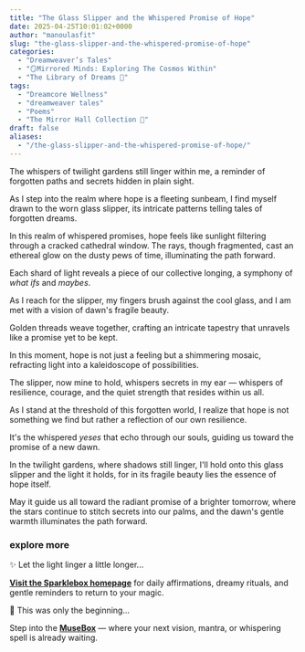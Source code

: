 ```yaml
---
title: "The Glass Slipper and the Whispered Promise of Hope"
date: 2025-04-25T10:01:02+0000
author: "manoulasfit"
slug: "the-glass-slipper-and-the-whispered-promise-of-hope"
categories:
  - "Dreamweaver’s Tales"
  - "🪞Mirrored Minds: Exploring The Cosmos Within"
  - "The Library of Dreams 📜"
tags:
  - "Dreamcore Wellness"
  - "dreamweaver tales"
  - "Poems"
  - "The Mirror Hall Collection 🌹"
draft: false
aliases:
  - "/the-glass-slipper-and-the-whispered-promise-of-hope/"
---
```

The whispers of twilight gardens still linger within me,
a reminder of forgotten paths and secrets hidden in plain sight.

As I step into the realm where hope is a fleeting sunbeam,
I find myself drawn to the worn glass slipper,
its intricate patterns telling tales of forgotten dreams.

In this realm of whispered promises,
hope feels like sunlight filtering through a cracked cathedral window.
The rays, though fragmented, cast an ethereal glow on the dusty pews of time,
illuminating the path forward.

Each shard of light reveals a piece of our collective longing,
a symphony of *what ifs* and *maybes*.

As I reach for the slipper,
my fingers brush against the cool glass,
and I am met with a vision of dawn's fragile beauty.

Golden threads weave together,
crafting an intricate tapestry that unravels like a promise yet to be kept.

In this moment, hope is not just a feeling
but a shimmering mosaic,
refracting light into a kaleidoscope of possibilities.

The slipper, now mine to hold, whispers secrets in my ear —
whispers of resilience, courage,
and the quiet strength that resides within us all.

As I stand at the threshold of this forgotten world,
I realize that hope is not something we find
but rather a reflection of our own resilience.

It's the whispered *yeses* that echo through our souls,
guiding us toward the promise of a new dawn.

In the twilight gardens, where shadows still linger,
I'll hold onto this glass slipper and the light it holds,
for in its fragile beauty lies the essence of hope itself.

May it guide us all toward the radiant promise of a brighter tomorrow,
where the stars continue to stitch secrets into our palms,
and the dawn's gentle warmth illuminates the path forward.

### explore more

✨ Let the light linger a little longer...

[**Visit the Sparklebox homepage**](https://sparklebox.blog) for daily affirmations, dreamy rituals, and gentle reminders to return to your magic.

💭 This was only the beginning...

Step into the [**MuseBox**](https://sparklebox.blog/%E2%9C%A8-the-musebox/) — where your next vision, mantra, or whispering spell is already waiting.